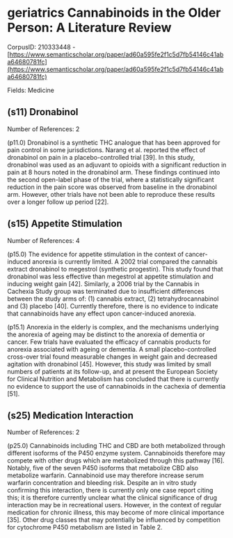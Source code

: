 # geriatrics Cannabinoids in the Older Person: A Literature Review

CorpusID: 210333448 - [https://www.semanticscholar.org/paper/ad60a595fe2f1c5d7fb54146c41aba64680781fc](https://www.semanticscholar.org/paper/ad60a595fe2f1c5d7fb54146c41aba64680781fc)

Fields: Medicine

## (s11) Dronabinol
Number of References: 2

(p11.0) Dronabinol is a synthetic THC analogue that has been approved for pain control in some jurisdictions. Narang et al. reported the effect of dronabinol on pain in a placebo-controlled trial [39]. In this study, dronabinol was used as an adjuvant to opioids with a significant reduction in pain at 8 hours noted in the dronabinol arm. These findings continued into the second open-label phase of the trial, where a statistically significant reduction in the pain score was observed from baseline in the dronabinol arm. However, other trials have not been able to reproduce these results over a longer follow up period [22].
## (s15) Appetite Stimulation
Number of References: 4

(p15.0) The evidence for appetite stimulation in the context of cancer-induced anorexia is currently limited. A 2002 trial compared the cannabis extract dronabinol to megestrol (synthetic progestin). This study found that dronabinol was less effective than megestrol at appetite stimulation and inducing weight gain [42]. Similarly, a 2006 trial by the Cannabis in Cachexia Study group was terminated due to insufficient differences between the study arms of: (1) cannabis extract, (2) tetrahydrocannabinol and (3) placebo [40]. Currently therefore, there is no evidence to indicate that cannabinoids have any effect upon cancer-induced anorexia.

(p15.1) Anorexia in the elderly is complex, and the mechanisms underlying the anorexia of ageing may be distinct to the anorexia of dementia or cancer. Few trials have evaluated the efficacy of cannabis products for anorexia associated with ageing or dementia. A small placebo-controlled cross-over trial found measurable changes in weight gain and decreased agitation with dronabinol [45]. However, this study was limited by small numbers of patients at its follow-up, and at present the European Society for Clinical Nutrition and Metabolism has concluded that there is currently no evidence to support the use of cannabinoids in the cachexia of dementia [51].
## (s25) Medication Interaction
Number of References: 2

(p25.0) Cannabinoids including THC and CBD are both metabolized through different isoforms of the P450 enzyme system. Cannabinoids therefore may compete with other drugs which are metabolized through this pathway [16]. Notably, five of the seven P450 isoforms that metabolize CBD also metabolize warfarin. Cannabinoid use may therefore increase serum warfarin concentration and bleeding risk. Despite an in vitro study confirming this interaction, there is currently only one case report citing this; it is therefore currently unclear what the clinical significance of drug interaction may be in recreational users. However, in the context of regular medication for chronic illness, this may become of more clinical importance [35]. Other drug classes that may potentially be influenced by competition for cytochrome P450 metabolism are listed in Table 2.
